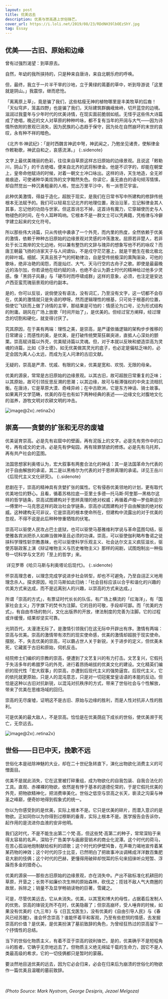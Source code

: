 ```yaml
---
layout: post
title: 优美远去
description: 优美与崇高遇上世俗锋芒。
cover_url: https://i.loli.net/2019/08/23/RDdNH39lbOEzShY.jpg
tag: Essay
---
```


## 优美——古旧、原始和边缘

曾有过强烈渴望：到草原去。

自然，年幼的我所挟持的，只是种来自唐诗，来自北朝乐府的呼唤。

但，最终，我立于一片半干旱的沙地，立于黄绿的蔫萎的草中，听到导游说「这里就是阴山。」我震惊，继而悲怆。

「离离原上草」，竟是骗了我们，这些枯瘦无神的植物哪里是丰美牧草的后裔！「天似穹庐，笼盖四野」也是骗了我们，天际建筑群巍峨耸峙，切开蓝空的边境。滋润过我童年与少年时代的优美诗情，在现实面前脆弱如纸。无怪乎这些伟大诗篇成了绝唱，晚近的文人对草原的种种吟咏，都不复有当年的开阔与大气——因为诗情所依附的景观已消失，因为民族的心态趋于保守，因为处在自然崩坏的末世的哀叹，永有种不祥的暗色。

《北齐书·神武纪》：「是时西魏言神武中弩，神武闻之，乃勉坐见诸贵，使斛律金作敕勒歌，神武自和之，哀感流涕。」
{:.sidenote}

文字上最优美瑰丽的色彩，往往来自草原这样古旧原始的边缘景观。且说这「敕勒川，阴山下」的千古绝唱，便来自北齐的武将斛律金。他是不识字的，却能在朝堂上，皇帝命他赋诗的时候，对着一朝文士冲口咏出。这样的诗，天生地造，全无斧凿痕迹，可使诸种华美炫饰的文字黯然失色。你读它，虽无直白的语句倾泻情愫，却自然觉出一种沉勇粗豪的人格，觉出万里平沙中，有一派苍茫宇宙。

此种优美激情，得益于造化，超脱于现实，是我们在日常书写中所建构的修辞传统根本无法赋予的。我们可以轻易忘记北齐的地理位置，政治沿革，忘记斛律金其人其事，忘记他的功勋与世家。但这首诗忘不掉，这首诗有魔力，它穿越使历史与人物褪色的时间，在今人耳畔鸣响。它根本不是一群文士可以凭典籍，凭格律与冷僻字建立起来的文化符号。

所以那些伟大诗篇，只从传统中袭承了一个外壳，而内里的热度，全然依赖于优美的激情，依赖于种种古旧原始的边缘景观对灵感的冲荡激发。屈原若非楚人，若非处于长江南岸的文化边地，何以兼有整饬的文辞与瑰异的想象写他不朽的咏叹？而唐王朝最飞扬的诗家天子与人间谪仙，不是戍守茫茫塞上，就是干脆生在极北极北的碎叶城。细腻、天真且孩子气的柯勒律治，自是受传统极深的熏陶渐染，可他的歌咏，绝非冶艳的闺怨，而是灿烂、大气、天马行空的古舟子之歌。即使是最最晚近的洛尔加，你若读他在纽约赋的诗，也绝不会认为爵士时代的精神给过他多少灵感。像「黑鸽子风暴」与「硬币时而呼啸成群」这样的意象，必须，也注定是安达卢西亚蛮荒瑰丽景观的纽约副本。

是的，你可以反驳，说倘使没有语法，没有词汇，乃至没有文字，这一切都不会存在，优美的激情就只是失语的咿呀。然而逻辑理性的根基，只可处于根基的位置，倘使它飞跃而上做了诗情的主宰，那结果是可怕的：情感沦为口号，沦为形式结构的附庸。胡风在广场上放歌「时间开始了」，是优美的。但经过官方阐释，经过理念的切割和硬化，就变得讨厌了。

究其原因，在于美有两端：理性之美，是崇高，是严谨依循逻辑的架构步步推移的日常建设；而感性的美，是优美，是打破传统樊笼狂飙突进，直抵人心深处的颤栗。崇高赋诗篇以外壳，优美赋诗篇以灵魂。但，对于本就以反映和塑造崇高为灵魂的诗篇，比如《浮士德》，如无优美做其灵光的底子，也必定是偏枯乏味的，必定会因为离人心太远，而成为无人问津的古旧文献。

无疑的，崇高是严肃、忧戚、有限的父亲，优美是宽和、欢悦、无限的母亲。

优美的源泉，常常是古旧原始的边缘景观。以其古旧，故可超脱日常重复的乏味；以其原始，故可引领反思反溯的思潮；以其边缘，故可与板滞强权的中央主流相抗衡。在唐诗，它是草原大漠、奇峰异岭；在中古欧洲，它是东方神话、骑士故事。如果离开文学范畴，优美的存在也有如下两种经典的表述——边缘文化对腹地文化的滋养，游牧文明对农耕文明的冲击。

![image@2x](https://i.loli.net/2019/08/23/wVqMHPrEItd146h.jpg){:.retina2x}

## 崇高——贪婪的扩张和无尽的废墟

优美诞育崇高。必是先有岩窟中的壁画，再有泥版上的文字。必是先有劳作中的口号，再有成文的史诗。必是先有伊甸园，再有赎罪禁欲的修炼。必是先有乌托邦，再有共产社会的蓝图。

法国思想家利奥塔认为，宏大叙事有两套合法化的神话：其一是法国革命为代表的对于自由解放的承诺，其二是以黑格尔为代表的对于思辨真理的承诺。详见王岳川《后现代主义文化研究》。
{:.sidenote}

悲剧在于，崇高的精神具有贪婪扩张的属性。它有侵吞优美领地的计划，更有取代优美地位的野心。且看，循着苏格拉底—亚里士多德—托马斯·阿奎那—黑格尔这样的哲学链条，崇高试图建构对于思辨真理的绝对权威；再循着卢梭—罗伯斯庇尔—傅里叶—马克思这样的政治社会学链条，崇高亦试图建构对于自由解放的绝对权威。这种建构无可非议，它是崇高的根本使命所在，但建构中流露出的对于优美的忽视，不得不说是此后种种惨重牺牲的伏笔。

崇高可以驱使人民攻占巴士底狱，也可以驱使马基雅维利学说与革命蓝图勾结，驱使雅各宾派把杀人如麻当做神圣且必须的功课。崇高，可以驱使伽利略布鲁诺之徒挟科学理性斩宗教愚昧，也可以驱使科学乐观主义、社会达尔文主义疯狂滋长，驱使苏联政客上演《辩证唯物主义与历史唯物主义》那样的闹剧，试图炮制出一种指导一切科学与文艺的「至上的哲学」来。

 详见罗蒂《哈贝马斯与利奥塔论后现代》。
{:.sidenote}

怀崇高理念者，以理念完成学说进步社会转型，却也不可避免，乃至自诩正义地用理念杀人。探求原因，哈贝马斯如此归纳：「社会目标应该以合乎和谐化的兴趣的优美方式来达成，而不是远离别人的兴趣，以崇高的方式来达成。」

所谓「崇高的方式」，有票证时代长长的队伍，有广场上横流的「红海洋」，有「国家社会主义」万字旗下的焚书为注脚。它的目的可敬，手段却可鄙。而「优美的方式」，有自由市场的勃兴，文化出版界的开放，律法制度的完善为注脚。它的过程或许缓慢，结果却坚实可靠。

光阴百代，太漫漶无际了。是激情引领我们在这无际中开辟出有序。激情有两端：崇高与优美。崇高的激情带有浓烈的现实使命感，优美的激情却超脱于现实使命。摆脱，不，失去优美的崇高，可以霸占世人关于新锐，关于进步的定义，但优美未死，它藏匿于古旧和原始，伺机反击。

经院修士们编织的宗教的崇高，便遭到了文艺复兴的有力打击。文艺复兴，它假托于失活多年的希腊罗马的外壳，进行着昂扬峭拔的优美文化的建设。文化精英们编织的现代性「宏大叙事」的崇高，亦遭到后现代主义的强势逼宫。后现代主义，它的依托就更原始，只是人的混沌意志，只是对一切冠冕堂皇话语的本能的反动。但恰是这种以古旧对抗新锐，以混沌对抗秩序的方式，带来了世俗社会与个性解放，带来了优美在思维场域的回归。

崇高的无尽废墟，证明这不是古旧、原始与边缘的胜利，而是人性对抗非人性的胜利。

可是优美的最大敌人，不是崇高。恰恰是在优美荫庇下成长的世俗，使优美濒于死亡，无奈远去。

![image@2x](https://i.loli.net/2019/08/23/D3Ikmj1vzyRQSB6.jpg){:.retina2x}

## 世俗——日已中天，挽歌不远

世俗化本是祛除神魅的大业，却在二十世纪急转直下，演化出物欲化消费主义的可憎面目。

优美不是就此消失，它在这里被打碎重组，成为物欲化的自我包装、自我合法化的工具。直观、赤裸裸的物欲，依然是有悖于基本的道德伦常的，于是它假托优美的外壳，把物欲精神化，把消费审美化。世俗之低空与崇高之长天，亵渎之沟渠与神圣之峰巅，便奇妙地得到假象式的统一。

你以为你感受到的是优美，实际上根本不是。它只是优美的碎片，而潜入意识的是物欲。正如同你以为你得到过穆斯的垂青，实际上根本不是。医学报告会告诉你，起作用的是流进你血液的安非他明。

我们这时代，不是不能生出第二个梵·高，但这些梵·高第二的种子，常常深陷于来得太容易的名声，深陷于广告美学与画廊营销术的商业化泥潭。这个时代的荷马，在苦心孤诣地炮制献给权利的颂歌；这个时代的伊壁鸠鲁，在声嘶力竭地宣传着某某药物的神效；这个时代的莎士比亚，已然明白了把故事冲淡调稀成洋洋数百集肥皂大剧的伎俩；这个时代的巴赫，更懂得用破碎却悦耳的乐句来招徕听众短暂、浮躁而多金的猎奇心。

优美的源泉——那些古旧原始的边缘景观，亦在消失中。产出不敌标准化机耕田的草原，开垦之；长势不如廉价次生林的原始森林，砍伐之；揽钱不敌人气大商圈的故居，拆除之；销量不及显学畅销读物的巨著，雪藏之。

可是，尽管优美远去，它从未消失。优美，以其宽和博大的母性，占据着后发制人的优势。崇高的锋锐无所不在时，优美隐蔽了；但崇高崩坏，受人唾弃的时候，如果没有优美的《九三年》与《日瓦戈医生》，没有优美的《自由引导人民》与《春风已经苏醒》，谁会怀念崇高？谁能怀着平和客观，乃至有些悲悯的情感，去发掘崇高的价值？是优美，是优美扮演了墓前致辞的角色，为曾经狂热过的崇高留下一个抒情性的总结。

当下的世俗化物质主义，有着不亚于崇高的锐利锋芒。是的，优美确乎不是短程角斗的胜者，它确乎无奈地远去了。但物质主义绝无绵延千载的生命力，因它不是人类最高级的希求，它的一切伎俩都只是暂时的蒙蔽。

要淡然地目送优美的远去，因为它必会归来，必会在归来后为崩溃的世俗化的物欲作一篇优美且温暖的墓前致辞。

&emsp;  
&emsp;  
*(Photo Source: Mark Nystrom, George Desipris, Jezael Melgoza)*


